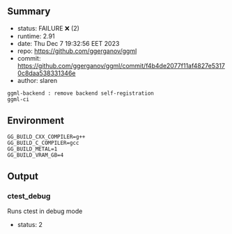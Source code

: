## Summary

- status:  FAILURE ❌ (2)
- runtime: 2.91
- date:    Thu Dec  7 19:32:56 EET 2023
- repo:    https://github.com/ggerganov/ggml
- commit:  https://github.com/ggerganov/ggml/commit/f4b4de2077f11af4827e53170c8daa538331346e
- author:  slaren
```
ggml-backend : remove backend self-registration
ggml-ci
```

## Environment

```
GG_BUILD_CXX_COMPILER=g++
GG_BUILD_C_COMPILER=gcc
GG_BUILD_METAL=1
GG_BUILD_VRAM_GB=4
```

## Output

### ctest_debug

Runs ctest in debug mode
- status: 2
```

```


